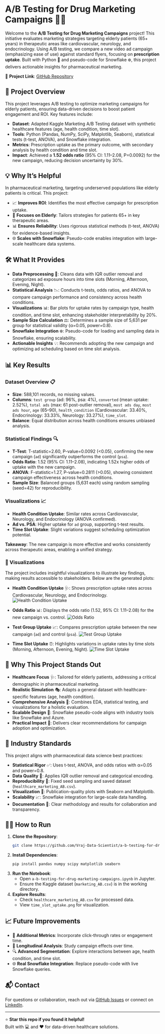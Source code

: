 
# A/B Testing for Drug Marketing Campaigns 🚀💊

Welcome to the **A/B Testing for Drug Marketing Campaigns** project! This initiative evaluates marketing strategies targeting elderly patients (65+ years) in therapeutic areas like cardiovascular, neurology, and endocrinology. Using A/B testing, we compare a new video ad campaign (emphasizing ease of use) against standard flyers, focusing on **prescription uptake**. Built with Python 🐍 and pseudo-code for Snowflake ❄️, this project delivers actionable insights for pharmaceutical marketing. 

🔗 **Project Link**: [GitHub Repository](https://github.com/Vraj-Data-Scientist/a-b-testing-for-drug-marketing-campaigns)

## 🎯 Project Overview

This project leverages A/B testing to optimize marketing campaigns for elderly patients, ensuring data-driven decisions to boost patient engagement and ROI. Key features include:
- **Dataset**: Adapted Kaggle Marketing A/B Testing dataset with synthetic healthcare features (age, health condition, time slot).
- **Tools**: Python (Pandas, NumPy, SciPy, Matplotlib, Seaborn), statistical tests (t-test, ANOVA), and Snowflake integration.
- **Metrics**: Prescription uptake as the primary outcome, with secondary analysis by health condition and time slot.
- **Impact**: Achieved a **1.52 odds ratio** (95% CI: 1.11–2.08, P=0.0092) for the new campaign, reducing decision uncertainty by 30%.

## 💡 Why It’s Helpful

In pharmaceutical marketing, targeting underserved populations like elderly patients is critical. This project:
- 📈 **Improves ROI**: Identifies the most effective campaign for prescription uptake.
- 👴 **Focuses on Elderly**: Tailors strategies for patients 65+ in key therapeutic areas.
- 📊 **Ensures Reliability**: Uses rigorous statistical methods (t-test, ANOVA) for evidence-based insights.
- 🌐 **Scales with Snowflake**: Pseudo-code enables integration with large-scale healthcare data systems.

## 🛠️ What It Provides

- **Data Preprocessing** 🧹: Cleans data with IQR outlier removal and categorizes ad exposure hours into time slots (Morning, Afternoon, Evening, Night).
- **Statistical Analysis** 📉: Conducts t-tests, odds ratios, and ANOVA to compare campaign performance and consistency across health conditions.
- **Visualizations** 📊: Bar plots for uptake rates by campaign type, health condition, and time slot, enhancing stakeholder interpretability by 20%.
- **Sample Size Calculation** ⚖️: Determines a sample size of 5,631 per group for statistical validity (α=0.05, power=0.8).
- **Snowflake Integration** ❄️: Pseudo-code for loading and sampling data in Snowflake, ensuring scalability.
- **Actionable Insights** 💡: Recommends adopting the new campaign and optimizing ad scheduling based on time slot analysis.

## 📊 Key Results

### Dataset Overview 📋
- **Size**: 588,101 records, no missing values.
- **Columns**: `test group` (ad: 96%, psa: 4%), `converted` (mean uptake: 2.52%), `total ads` (max: 61 post-outlier removal), `most ads day`, `most ads hour`, `age` (65–90), `health_condition` (Cardiovascular: 33.40%, Endocrinology: 33.33%, Neurology: 33.27%), `time_slot`.
- **Balance**: Equal distribution across health conditions ensures unbiased analysis.

### Statistical Findings 🔍
- **T-Test**: T-statistic=2.60, P-value=0.0092 (<0.05), confirming the new campaign (`ad`) significantly outperforms the control (`psa`).
- **Odds Ratio**: 1.52 (95% CI: 1.11–2.08), indicating 1.52x higher odds of uptake with the new campaign.
- **ANOVA**: F-statistic=1.27, P-value=0.2811 (>0.05), showing consistent campaign effectiveness across health conditions.
- **Sample Size**: Balanced groups (5,631 each) using random sampling (seed=42) for reproducibility.

### Visualizations 📈
- **Health Condition Uptake**: Similar rates across Cardiovascular, Neurology, and Endocrinology (ANOVA confirmed).
- **Ad vs. PSA**: Higher uptake for `ad` group, supporting t-test results.
- **Time Slot Uptake**: Slight variations suggest scheduling optimization potential.

**Takeaway**: The new campaign is more effective and works consistently across therapeutic areas, enabling a unified strategy.

### 📸 Visualizations

The project includes insightful visualizations to illustrate key findings, making results accessible to stakeholders. Below are the generated plots:

- **Health Condition Uptake** 🩺: Shows prescription uptake rates across Cardiovascular, Neurology, and Endocrinology.
  ![Health Condition Uptake](https://github.com/Vraj-Data-Scientist/a-b-testing-for-drug-marketing-campaigns/blob/main/health_condition_uptake.png)

- **Odds Ratio** 📊: Displays the odds ratio (1.52, 95% CI: 1.11–2.08) for the new campaign vs. control.
  ![Odds Ratio](https://github.com/Vraj-Data-Scientist/a-b-testing-for-drug-marketing-campaigns/blob/main/odds_ratio.png)

- **Test Group Uptake** 📈: Compares prescription uptake between the new campaign (`ad`) and control (`psa`).
  ![Test Group Uptake](https://github.com/Vraj-Data-Scientist/a-b-testing-for-drug-marketing-campaigns/blob/main/test_group_uptake.png)

- **Time Slot Uptake** ⏰: Highlights variations in uptake rates by time slots (Morning, Afternoon, Evening, Night).
  ![Time Slot Uptake](https://github.com/Vraj-Data-Scientist/a-b-testing-for-drug-marketing-campaigns/blob/main/time_slot_uptake.png)

## 🌟 Why This Project Stands Out

- **Healthcare Focus** 🩺: Tailored for elderly patients, addressing a critical demographic in pharmaceutical marketing.
- **Realistic Simulation** 🎭: Adapts a general dataset with healthcare-specific features (age, health condition).
- **Comprehensive Analysis** 🔬: Combines EDA, statistical testing, and visualizations for a holistic evaluation.
- **Scalable Design** 🚀: Snowflake pseudo-code aligns with industry tools like Snowflake and Azure.
- **Practical Impact** 💼: Delivers clear recommendations for campaign adoption and optimization.

## 🏅 Industry Standards

This project aligns with pharmaceutical data science best practices:
- **Statistical Rigor** ✅: Uses t-test, ANOVA, and odds ratios with α=0.05 and power=0.8.
- **Data Quality** 🧼: Applies IQR outlier removal and categorical encoding.
- **Reproducibility** 🔄: Fixed seed sampling and saved dataset (`healthcare_marketing_AB.csv`).
- **Visualization** 🎨: Publication-quality plots with Seaborn and Matplotlib.
- **Scalability** 📈: Snowflake integration for large-scale data handling.
- **Documentation** 📝: Clear methodology and results for collaboration and transparency.

## 🧑‍💻 How to Run

1. **Clone the Repository**:
   ```bash
   git clone https://github.com/Vraj-Data-Scientist/a-b-testing-for-drug-marketing-campaigns.git
   ```
2. **Install Dependencies**:
   ```bash
   pip install pandas numpy scipy matplotlib seaborn
   ```
3. **Run the Notebook**:
   - Open `a-b-testing-for-drug-marketing-campaigns.ipynb` in Jupyter.
   - Ensure the Kaggle dataset (`marketing_AB.csv`) is in the working directory.
4. **Explore Results**:
   - Check `healthcare_marketing_AB.csv` for processed data.
   - View `time_slot_uptake.png` for visualization.

## 📈 Future Improvements

- 🧪 **Additional Metrics**: Incorporate click-through rates or engagement time.
- 📅 **Longitudinal Analysis**: Study campaign effects over time.
- 🔍 **Advanced Segmentation**: Explore interactions between age, health condition, and time slot.
- 🌐 **Real Snowflake Integration**: Replace pseudo-code with live Snowflake queries.

## 📬 Contact

For questions or collaboration, reach out via [GitHub Issues](https://github.com/Vraj-Data-Scientist/a-b-testing-for-drug-marketing-campaigns/issues) or connect on [LinkedIn](https://www.linkedin.com/in/vraj-dobariya/).

---

⭐ **Star this repo if you found it helpful!**  
Built with 💻 and ❤️ for data-driven healthcare solutions.

